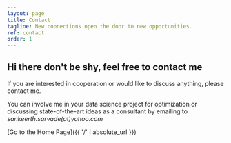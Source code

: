 ```yaml
---
layout: page
title: Contact
tagline: New connections open the door to new opportunities.
ref: contact
order: 1
---
```


## Hi there don't be shy, feel free to contact me

If you are interested in cooperation or would like to discuss anything, please contact me.

You can involve me in your data science project for optimization or discussing state-of-the-art ideas as a consultant by emailing to *sankeerth.sarvade(at)yahoo.com*


[Go to the Home Page]({{ '/' | absolute_url }})
